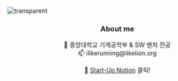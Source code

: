 ![transparent](https://capsule-render.vercel.app/api?type=transparent&fontColor=703ee5&text=비전을%20품은%20SW%20Engineer,%20김명준입니다!&height=150&fontSize=40&desc=몰입으로%20에너지를%20얻는다&descAlignY=20&descAlign=21)

<div align=center>
  <h3>About me</h3>
  📖 중앙대학교 기계공학부 & SW 벤처 전공
  <br>
  📫 ilikerunning@likelion.org
  <br>
 

 📒 [Start-Up Notion](https://grandiose-behavior-af2.notion.site/INTRODUCE-70241813d440400e8249328e0d2d2751) 클릭!

</div>

